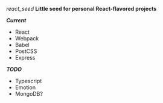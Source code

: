 *react_seed*
**Little seed for personal React-flavored projects**

***Current***
- React
- Webpack 
- Babel 
- PostCSS
- Express

***TODO***
- Typescript
- Emotion
- MongoDB?

